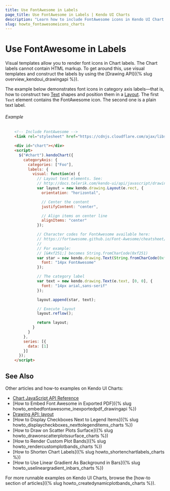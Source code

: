 ```yaml
---
title: Use FontAwesome in Labels
page_title: Use FontAwesome in Labels | Kendo UI Charts
description: "Learn how to include FontAwesome icons in Kendo UI Chart labels."
slug: howto_fontawesomeicons_charts
---
```


# Use FontAwesome in Labels

Visual templates allow you to render font icons in Chart labels. The Chart labels cannot contain HTML markup. To get around this, use visual templates and construct the labels by using the [Drawing API]({% slug overview_kendoui_drawingapi %}).

The example below demonstrates font icons in category axis labels&mdash;that is, how to construct two [Text](/api/javascript/drawing/text) shapes and position them in a [Layout](/api/javascript/drawing/layout). The first `Text` element contains the FontAwesome icon. The second one is a plain text label.

###### Example

```html
    <!-- Include FontAwesome -->
    <link rel="stylesheet" href="https://cdnjs.cloudflare.com/ajax/libs/font-awesome/4.2.0/css/font-awesome.css">

    <div id="chart"></div>
    <script>
      $("#chart").kendoChart({
        categoryAxis: {
          categories: ["Foo"],
          labels: {
            visual: function(e) {
              // Layout text elements. See:
              // http://docs.telerik.com/kendo-ui/api/javascript/drawing/layout
              var layout = new kendo.drawing.Layout(e.rect, {
                orientation: "horizontal",

                // Center the content
                justifyContent: "center",

                // Align items on center line
                alignItems: "center"
              });

              // Character codes for FontAwesome available here:
              // https://fortawesome.github.io/Font-Awesome/cheatsheet/
              //
              // For example:
              // [&#xf251;] becomes String.fromCharCode(0xf251)
              var star = new kendo.drawing.Text(String.fromCharCode(0xf005), [0, 0], {
                font: "14px FontAwesome"
              });

              // The category label
              var text = new kendo.drawing.Text(e.text, [0, 0], {
                font: "14px arial,sans-serif"
              });

              layout.append(star, text);

              // Execute layout
              layout.reflow();

              return layout;
            }
          }
        },
        series: [{
          data: [1]
        }]
      });
    </script>
```

## See Also

Other articles and how-to examples on Kendo UI Charts:

* [Chart JavaScript API Reference](/api/javascript/dataviz/ui/chart)
* [How to Embed Font Awesome in Exported PDF]({% slug howto_embedfontawesome_inexportedpdf_drawingapi %})
* [Drawing API: layout](/api/javascript/drawing/layout)
* [How to Display Checkboxes Next to Legend Items]({% slug howto_displaycheckboxes_nexttolegenditems_charts %})
* [How to Draw on Scatter Plots Surface]({% slug howto_drawonscatterplotssurface_charts %})
* [How to Render Custom Plot Bands]({% slug howto_rendercustomplotbands_charts %})
* [How to Shorten Chart Labels]({% slug howto_shortenchartlabels_charts %})
* [How to Use Linear Gradient As Background in Bars]({% slug howto_uselineargradient_inbars_charts %})

For more runnable examples on Kendo UI Charts, browse the [how-to section of articles]({% slug howto_createdynamicplotbands_charts %}).

